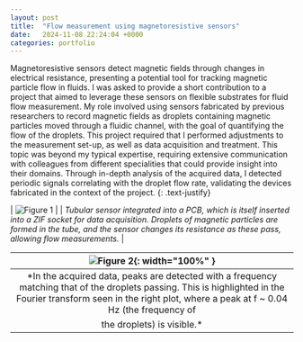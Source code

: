 ```yaml
---
layout: post
title:  "Flow measurement using magnetoresistive sensors"
date:   2024-11-08 22:24:04 +0000
categories: portfolio
---
```


Magnetoresistive sensors detect magnetic fields through changes in electrical resistance, presenting a potential tool for tracking magnetic particle flow in fluids. I was asked to provide a short contribution to a project that aimed to leverage these sensors on flexible substrates for fluid flow measurement. My role involved using sensors fabricated by previous researchers to record magnetic fields as droplets containing magnetic particles moved through a fluidic channel, with the goal of quantifying the flow of the droplets. This project required that I performed adjustments to the measurement set-up, as well as data acquisition and treatment. This topic was beyond my typical expertise, requiring extensive communication with colleagues from different specialities that could provide insight into their domains. Through in-depth analysis of the acquired data, I detected periodic signals correlating with the droplet flow rate, validating the devices fabricated in the context of the project. 
{: .text-justify}

| ![Figure 1](/JoaoMPSSerra/assets/starchip1.jpg) |
| *Tubular sensor integrated into a PCB, which is itself inserted into a ZIF socket for data acquisition. Droplets of magnetic particles are formed in the tube, and the sensor changes its resistance as these pass, allowing flow measurements.* |

| ![Figure 2](/JoaoMPSSerra/assets/starchip2.png){: width="100%" } |
|:--:|
| *In the acquired data, peaks are detected with a frequency matching that of the droplets passing. This is highlighted in the Fourier transform seen in the right plot, where a peak at f ~ 0.04 Hz (the frequency of
the droplets) is visible.* |
